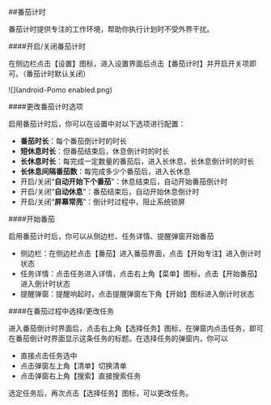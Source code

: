 ##番茄计时

番茄计时提供专注的工作环境，帮助你执行计划时不受外界干扰。

####开启/关闭番茄计时

在侧边栏点击【设置】图标，进入设置界面后点击【番茄计时】并开启开关项即可。（番茄计时默认关闭）

![](android-Pomo enabled.png)


####更改番茄计时选项

启用番茄计时后，你可以在设置中对以下选项进行配置：

* **番茄时长**：每个番茄倒计时的时长
* **短休息时长**：但番茄结束后，休息倒计时的时长
* **长休息时长**：每完成一定数量的番茄后，进入长休息，长休息倒计时的时长
* **长休息间隔番茄数**：每完成多少个番茄后，进入长休息
* 开启/关闭“**自动开始下个番茄**”：休息结束后，自动开始番茄倒计时
* 开启/关闭“**自动休息**”：番茄结束后，自动开始休息倒计时
* 开启/关闭“**屏幕常亮**”：倒计时过程中，阻止系统锁屏

####开始番茄

启用番茄计时后，你可以从侧边栏、任务详情、提醒弹窗开始番茄

* 侧边栏：在侧边栏点击【番茄】进入番茄界面，点击【开始专注】进入倒计时状态
* 任务详情：点击任务进入详情，点击右上角【菜单】图标，点击【开始番茄】进入倒计时状态
* 提醒弹窗：提醒响起时，点击提醒弹窗左下角【开始】图标进入倒计时状态


####在番茄过程中选择/更改任务

进入番茄倒计时界面后，点击右上角【选择任务】图标，在弹窗内点击任务，即可在番茄倒计时界面显示这条任务的标题。在选择任务的弹窗内，你可以

* 直接点击任务选中
* 点击弹窗左上角【清单】切换清单
* 点击弹窗右上角【搜索】直接搜索任务

选定任务后，再次点击【选择任务】图标，可以更改任务。

